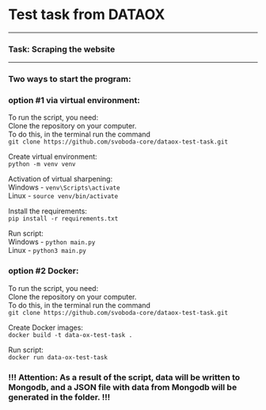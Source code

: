 # Test task from DATAOX
---
### Task: Scraping the website
---
### Two ways to start the program:

### option #1 via virtual environment:<br>
To run the script, you need:<br>
Clone the repository on your computer.<br>
To do this, in the terminal run the command <br>
`git clone https://github.com/svoboda-core/dataox-test-task.git`

Create virtual environment:<br>
`python -m venv venv`

Activation of virtual sharpening:<br>
Windows - `venv\Scripts\activate`<br>
Linux - `source venv/bin/activate`

Install the requirements:<br>
`pip install -r requirements.txt`<br>

Run script:<br>
Windows - `python main.py`<br>
Linux - `python3 main.py`

### option #2 Docker:
To run the script, you need: <br>
Clone the repository on your computer.<br>
To do this, in the terminal run the command<br>
`git clone https://github.com/svoboda-core/dataox-test-task.git`

Create Docker images:<br>
`docker build -t data-ox-test-task .`

Run script:<br>
`docker run data-ox-test-task`


### !!! Attention: As a result of the script, data will be written to Mongodb, and a JSON file with data from Mongodb will be generated in the folder. !!!